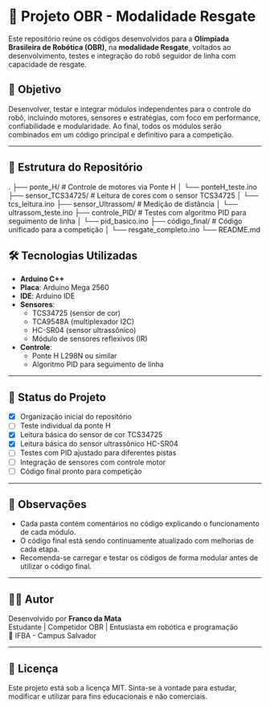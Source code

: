 # 🤖 Projeto OBR - Modalidade Resgate

Este repositório reúne os códigos desenvolvidos para a **Olimpíada Brasileira de Robótica (OBR)**, na **modalidade Resgate**, voltados ao desenvolvimento, testes e integração do robô seguidor de linha com capacidade de resgate.

## 🧠 Objetivo

Desenvolver, testar e integrar módulos independentes para o controle do robô, incluindo motores, sensores e estratégias, com foco em performance, confiabilidade e modularidade. Ao final, todos os módulos serão combinados em um código principal e definitivo para a competição.

---

## 📁 Estrutura do Repositório
. ├── ponte_H/              # Controle de motores via Ponte H │   └── ponteH_teste.ino ├── sensor_TCS34725/      # Leitura de cores com o sensor TCS34725 │   └── tcs_leitura.ino ├── sensor_Ultrassom/     # Medição de distância │   └── ultrassom_teste.ino ├── controle_PID/         # Testes com algoritmo PID para seguimento de linha │   └── pid_basico.ino ├── código_final/         # Código unificado para a competição │   └── resgate_completo.ino └── README.md

## 🛠️ Tecnologias Utilizadas

- **Arduino C++**
- **Placa**: Arduino Mega 2560
- **IDE**: Arduino IDE
- **Sensores**:
  - TCS34725 (sensor de cor)
  - TCA9548A (multiplexador I2C)
  - HC-SR04 (sensor ultrassônico)
  - Módulo de sensores reflexivos (IR)
- **Controle**:
  - Ponte H L298N ou similar
  - Algoritmo PID para seguimento de linha

---

## 🚧 Status do Projeto

- [x] Organização inicial do repositório
- [ ] Teste individual da ponte H
- [x] Leitura básica do sensor de cor TCS34725
- [x] Leitura básica do sensor ultrassônico HC-SR04
- [ ] Testes com PID ajustado para diferentes pistas
- [ ] Integração de sensores com controle motor
- [ ] Código final pronto para competição

---

## 📌 Observações

- Cada pasta contém comentários no código explicando o funcionamento de cada módulo.
- O código final está sendo continuamente atualizado com melhorias de cada etapa.
- Recomenda-se carregar e testar os códigos de forma modular antes de utilizar o código final.

---

## 👨‍💻 Autor

Desenvolvido por **Franco da Mata**  
Estudante | Competidor OBR | Entusiasta em robótica e programação  
📍 IFBA - Campus Salvador

---

## 📜 Licença

Este projeto está sob a licença MIT. Sinta-se à vontade para estudar, modificar e utilizar para fins educacionais e não comerciais.